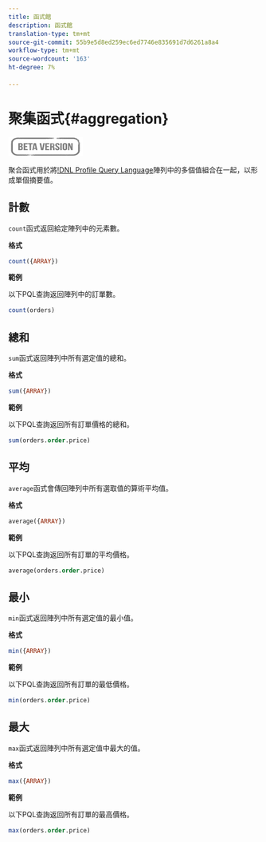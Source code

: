 ```yaml
---
title: 函式館
description: 函式館
translation-type: tm+mt
source-git-commit: 55b9e5d8ed259ec6ed7746e835691d7d6261a8a4
workflow-type: tm+mt
source-wordcount: '163'
ht-degree: 7%

---
```


# 聚集函式{#aggregation}

![](../../assets/do-not-localize/badge.png)

聚合函式用於將[!DNL Profile Query Language](PQL)陣列中的多個值組合在一起，以形成單個摘要值。

## 計數

`count`函式返回給定陣列中的元素數。

**格式**

```sql
count({ARRAY})
```

**範例**

以下PQL查詢返回陣列中的訂單數。

```sql
count(orders)
```

## 總和

`sum`函式返回陣列中所有選定值的總和。

**格式**

```sql
sum({ARRAY})
```

**範例**

以下PQL查詢返回所有訂單價格的總和。

```sql
sum(orders.order.price)
```

## 平均

`average`函式會傳回陣列中所有選取值的算術平均值。

**格式**

```sql
average({ARRAY})
```

**範例**

以下PQL查詢返回所有訂單的平均價格。

```sql
average(orders.order.price)
```

## 最小

`min`函式返回陣列中所有選定值的最小值。

**格式**

```sql
min({ARRAY})
```

**範例**

以下PQL查詢返回所有訂單的最低價格。

```sql
min(orders.order.price)
```

## 最大

`max`函式返回陣列中所有選定值中最大的值。

**格式**

```sql
max({ARRAY})
```

**範例**

以下PQL查詢返回所有訂單的最高價格。

```sql
max(orders.order.price)
```
